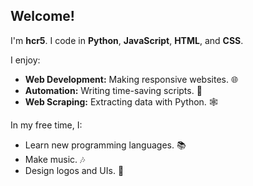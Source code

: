 ## Welcome!

I'm **hcr5**. I code in **Python**, **JavaScript**, **HTML**, and **CSS**.

I enjoy:

- **Web Development:** Making responsive websites. 🌐
- **Automation:** Writing time-saving scripts. 🤖
- **Web Scraping:** Extracting data with Python. 🕸️

In my free time, I:

- Learn new programming languages. 📚
- Make music. 🎶
- Design logos and UIs. 🎨
